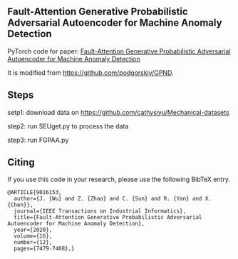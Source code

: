 ## Fault-Attention Generative Probabilistic Adversarial Autoencoder for Machine Anomaly Detection
PyTorch code for paper: [Fault-Attention Generative Probabilistic Adversarial Autoencoder for Machine Anomaly Detection](https://ieeexplore.ieee.org/abstract/document/9016153)


It is modified from https://github.com/podgorskiy/GPND.

## Steps 

setp1: download data on https://github.com/cathysiyu/Mechanical-datasets

step2: run SEUget.py to process the data

step3: run FGPAA.py

## Citing

If you use this code in your research, please use the following BibTeX entry.

```
@ARTICLE{9016153,
  author={J. {Wu} and Z. {Zhao} and C. {Sun} and R. {Yan} and X. {Chen}},
  journal={IEEE Transactions on Industrial Informatics}, 
  title={Fault-Attention Generative Probabilistic Adversarial Autoencoder for Machine Anomaly Detection}, 
  year={2020},
  volume={16},
  number={12},
  pages={7479-7488},}
```
